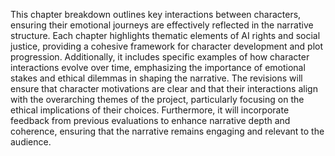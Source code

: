 This chapter breakdown outlines key interactions between characters, ensuring their emotional journeys are effectively reflected in the narrative structure. Each chapter highlights thematic elements of AI rights and social justice, providing a cohesive framework for character development and plot progression. Additionally, it includes specific examples of how character interactions evolve over time, emphasizing the importance of emotional stakes and ethical dilemmas in shaping the narrative. The revisions will ensure that character motivations are clear and that their interactions align with the overarching themes of the project, particularly focusing on the ethical implications of their choices. Furthermore, it will incorporate feedback from previous evaluations to enhance narrative depth and coherence, ensuring that the narrative remains engaging and relevant to the audience.
